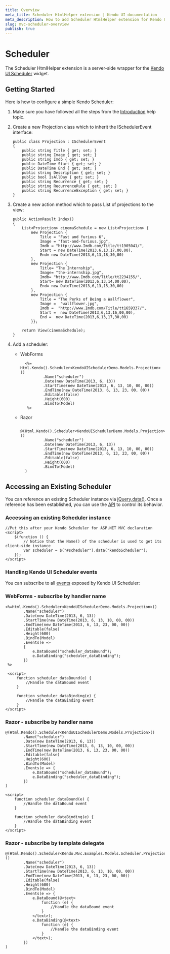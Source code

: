 ```yaml
---
title: Overview
meta_title: Scheduler HtmlHelper extension | Kendo UI documentation
meta_description: How to add Scheduler HtmlHelper extension for Kendo UI Scheduler widget and operate values, access and existing server-side wrapper.
slug: mvc-scheduler-overview
publish: true
---
```


# Scheduler

The Scheduler HtmlHelper extension is a server-side wrapper for the [Kendo UI Scheduler](http://docs.kendoui.com/api/web/scheduler) widget.

## Getting Started

Here is how to configure a simple Kendo Scheduler:

1.  Make sure you have followed all the steps from the [Introduction](http://docs.kendoui.com/getting-started/using-kendo-with/aspnet-mvc/introduction) help topic.

2.  Create a new Projection class which to inherit the ISchedulerEvent interface:


        public class Projection : ISchedulerEvent
		{
	        public string Title { get; set; }
	        public string Image { get; set; }
	        public string Imdb { get; set; }
	        public DateTime Start { get; set; }
	        public DateTime End { get; set; }
	        public string Description { get; set; }
	        public bool IsAllDay { get; set; }
	        public string Recurrence { get; set; }
	        public string RecurrenceRule { get; set; }
	        public string RecurrenceException { get; set; }
    	}



2.  Create a new action method which to pass List of projections to the view:

        public ActionResult Index()
        {
            List<Projection> cinemaSchedule = new List<Projection> { 
                new Projection {
                    Title = "Fast and furious 6",
                    Image = "fast-and-furious.jpg",
                    Imdb = "http://www.Imdb.com/Title/tt1905041/",
                    Start = new DateTime(2013,6,13,17,00,00),
                    End= new DateTime(2013,6,13,18,30,00)
                },
                new Projection {
                    Title= "The Internship",
                    Image= "the-internship.jpg",
                    Imdb= "http://www.Imdb.com/Title/tt2234155/",
                    Start= new DateTime(2013,6,13,14,00,00),
                    End= new DateTime(2013,6,13,15,30,00)
                },
                new Projection {
                    Title = "The Perks of Being a Wallflower",
                    Image =  "wallflower.jpg",
                    Imdb =  "http://www.Imdb.com/Title/tt1659337/",
                    Start =  new DateTime(2013,6,13,16,00,00),
                    End =  new DateTime(2013,6,13,17,30,00)
                }};

            return View(cinemaSchedule);
        }
3.  Add a scheduler:
    - WebForms

            <%= Html.Kendo().Scheduler<KendoUISchedulerDemo.Models.Projection>()
			        .Name("scheduler")
			        .Date(new DateTime(2013, 6, 13))
			        .StartTime(new DateTime(2013, 6, 13, 10, 00, 00))
			        .EndTime(new DateTime(2013, 6, 13, 23, 00, 00))
			        .Editable(false)
			        .Height(600)
			        .BindTo(Model)
			 %>
    - Razor

            @(Html.Kendo().Scheduler<KendoUISchedulerDemo.Models.Projection>()
			        .Name("scheduler")
			        .Date(new DateTime(2013, 6, 13))
			        .StartTime(new DateTime(2013, 6, 13, 10, 00, 00))
			        .EndTime(new DateTime(2013, 6, 13, 23, 00, 00))
			        .Editable(false)
			        .Height(600)
			        .BindTo(Model)
			)

## Accessing an Existing Scheduler

You can reference an existing Scheduler instance via [jQuery.data()](http://api.jquery.com/jQuery.data/).
Once a reference has been established, you can use the [API](http://docs.kendoui.com/api/web/scheduler#methods) to control its behavior.


### Accessing an existing Scheduler instance

	//Put this after your Kendo Scheduler for ASP.NET MVC declaration
	<script>
	    $(function () {
	        // Notice that the Name() of the scheduler is used to get its client-side instance
	        var scheduler = $("#scheduler").data("kendoScheduler");
	    });
	</script>


### Handling Kendo UI Scheduler events

You can subscribe to all [events](http://docs.kendoui.com/api/web/scheduler#events) exposed by Kendo UI Scheduler:



### WebForms - subscribe by handler name

	<%=Html.Kendo().Scheduler<KendoUISchedulerDemo.Models.Projection>()
	        .Name("scheduler")
	        .Date(new DateTime(2013, 6, 13))
	        .StartTime(new DateTime(2013, 6, 13, 10, 00, 00))
	        .EndTime(new DateTime(2013, 6, 13, 23, 00, 00))
	        .Editable(false)
	        .Height(600)
	        .BindTo(Model)
	        .Events(e =>
	        {
	            e.DataBound("scheduler_dataBound");
	            e.DataBinding("scheduler_dataBinding");
	        })
	 %>
	
	 <script>
	     function scheduler_dataBound(e) {
	         //Handle the dataBound event
	     }
	
	     function scheduler_dataBinding(e) {
	         //Handle the dataBinding event
	     }
	</script>


### Razor - subscribe by handler name

	@(Html.Kendo().Scheduler<KendoUISchedulerDemo.Models.Projection>()
	        .Name("scheduler")
	        .Date(new DateTime(2013, 6, 13))
	        .StartTime(new DateTime(2013, 6, 13, 10, 00, 00))
	        .EndTime(new DateTime(2013, 6, 13, 23, 00, 00))
	        .Editable(false)
	        .Height(600)
	        .BindTo(Model)
	        .Events(e => {
	            e.DataBound("scheduler_dataBound");
	            e.DataBinding("scheduler_dataBinding");
	        })
	)
	
	<script>
	    function scheduler_dataBound(e) {
	        //Handle the dataBound event
	    }
	
	    function scheduler_dataBinding(e) {
	        //Handle the dataBinding event
	    }
	</script>


### Razor - subscribe by template delegate

	@(Html.Kendo().Scheduler<Kendo.Mvc.Examples.Models.Scheduler.Projection>()
	        .Name("scheduler")
	        .Date(new DateTime(2013, 6, 13))
	        .StartTime(new DateTime(2013, 6, 13, 10, 00, 00))
	        .EndTime(new DateTime(2013, 6, 13, 23, 00, 00))
	        .Editable(false)
	        .Height(600)
	        .BindTo(Model)
	        .Events(e => {
	            e.DataBound(@<text>
	                function (e) {
	                    //Handle the dataBound event
	                }
	            </text>);
	            e.DataBinding(@<text>
	                function (e) {
	                    //Handle the dataBinding event
	                }
	            </text>);
	        })
	)
